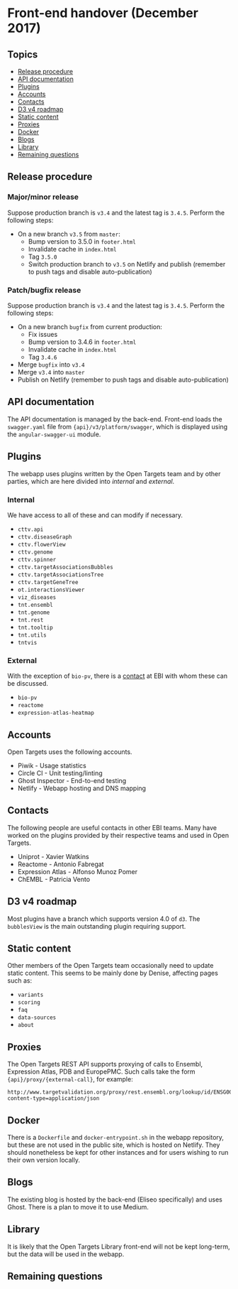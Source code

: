 # Front-end handover (December 2017)

## Topics
* [Release procedure](#release-procedure)
* [API documentation](#api-documentation)
* [Plugins](#plugins)
* [Accounts](#accounts)
* [Contacts](#contacts)
* [D3 v4 roadmap](#d3-v4-roadmap)
* [Static content](#static-content)
* [Proxies](#proxies)
* [Docker](#docker)
* [Blogs](#blogs)
* [Library](#library)
* [Remaining questions](#remaining-questions)

## Release procedure
### Major/minor release
Suppose production branch is `v3.4` and the latest tag is `3.4.5`. Perform the following steps:
* On a new branch `v3.5` from `master`:
  * Bump version to 3.5.0 in `footer.html`
  * Invalidate cache in `index.html`
  * Tag `3.5.0`
  * Switch production branch to `v3.5` on Netlify and publish (remember to push tags and disable auto-publication)

### Patch/bugfix release
Suppose production branch is `v3.4` and the latest tag is `3.4.5`. Perform the following steps:
* On a new branch `bugfix` from current production:
  * Fix issues
  * Bump version to 3.4.6 in `footer.html`
  * Invalidate cache in `index.html`
  * Tag `3.4.6`
* Merge `bugfix` into `v3.4`
* Merge `v3.4` into `master`
* Publish on Netlify (remember to push tags and disable auto-publication)

## API documentation
The API documentation is managed by the back-end. Front-end loads the `swagger.yaml` file from `{api}/v3/platform/swagger`, which is displayed using the `angular-swagger-ui` module.

## Plugins
The webapp uses plugins written by the Open Targets team and by other parties, which are here divided into *internal* and *external*.

### Internal
We have access to all of these and can modify if necessary.
* `cttv.api`
* `cttv.diseaseGraph`
* `cttv.flowerView`
* `cttv.genome`
* `cttv.spinner`
* `cttv.targetAssociationsBubbles`
* `cttv.targetAssociationsTree`
* `cttv.targetGeneTree`
* `ot.interactionsViewer`
* `viz_diseases`
* `tnt.ensembl`
* `tnt.genome`
* `tnt.rest`
* `tnt.tooltip`
* `tnt.utils`
* `tntvis`

### External
With the exception of `bio-pv`, there is a [contact](#contacts) at EBI with whom these can be discussed.
* `bio-pv`
* `reactome`
* `expression-atlas-heatmap`

## Accounts
Open Targets uses the following accounts.
  * Piwik - Usage statistics
  * Circle CI - Unit testing/linting
  * Ghost Inspector - End-to-end testing
  * Netlify - Webapp hosting and DNS mapping

## Contacts
The following people are useful contacts in other EBI teams. Many have worked on the plugins provided by their respective teams and used in Open Targets.
* Uniprot - Xavier Watkins
* Reactome - Antonio Fabregat
* Expression Atlas - Alfonso Munoz Pomer
* ChEMBL - Patricia Vento

## D3 v4 roadmap
Most plugins have a branch which supports version 4.0 of `d3`. The `bubblesView` is the main outstanding plugin requiring support.

## Static content
Other members of the Open Targets team occasionally need to update static content. This seems to be mainly done by Denise, affecting pages such as:
* `variants`
* `scoring`
* `faq`
* `data-sources`
* `about`

## Proxies
The Open Targets REST API supports proxying of calls to Ensembl, Expression Atlas, PDB and EuropePMC. Such calls take the form `{api}/proxy/{external-call}`, for example:
```
http://www.targetvalidation.org/proxy/rest.ensembl.org/lookup/id/ENSG00000157764?content-type=application/json
```

## Docker
There is a `Dockerfile` and `docker-entrypoint.sh` in the webapp repository, but these are not used in the public site, which is hosted on Netlify. They should nonetheless be kept for other instances and for users wishing to run their own version locally.

## Blogs
The existing blog is hosted by the back-end (Eliseo specifically) and uses Ghost. There is a plan to move it to use Medium.

## Library
It is likely that the Open Targets Library front-end will not be kept long-term, but the data will be used in the webapp.

## Remaining questions

